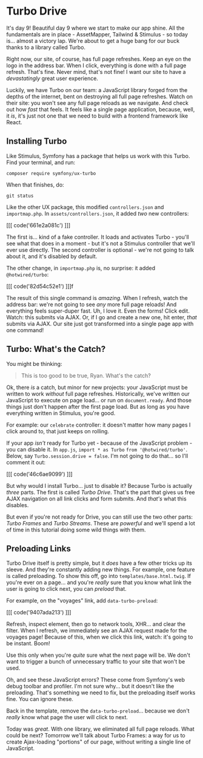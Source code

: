 # Turbo Drive

It's day 9! Beautiful day 9 where we start to make our app shine. All the
fundamentals are in place - AssetMapper, Tailwind & Stimulus - so today
is... almost a victory lap. We're about to get a huge bang for our buck thanks to
a library called Turbo.

Right now, our site, of course, has full page refreshes. Keep an eye on the logo
in the address bar. When I click, everything is done with a full page refresh. That's
fine. Never mind, that's not fine! I want our site to have a *devastatingly* great
user experience. 

Luckily, we have Turbo on our team: a JavaScript library forged from the depths
of the internet, bent on destroying all full page refreshes. Watch on their site:
you won't see any full page reloads as we navigate. And check out how *fast* that
feels. It feels like a single page application, because, well, it *is*, it's just
not one that we need to build with a frontend framework like React.

## Installing Turbo

Like Stimulus, Symfony has a package that helps us work with this Turbo. Find your
terminal, and run:

```terminal
composer require symfony/ux-turbo
```

When that finishes, do:

```terminal
git status
```

Like the other UX package, this modified `controllers.json` and `importmap.php`.
In `assets/controllers.json`, it added *two* new controllers:

[[[ code('661e2a081c') ]]]

The first is... kind of a fake controller. It loads and activates Turbo - you'll
see what that does in a moment - but it's not a Stimulus controller that we'll
ever use directly. The second controller is optional - we're not going to talk
about it, and it's disabled by default.

The other change, in `importmap.php` is, no surprise: it added `@hotwired/turbo`:

[[[ code('82d54c52e1') ]]]f

The result of this single command is *amazing*. When I refresh, watch the address
bar: we're not going to see *any* more full page reloads! And everything feels
super-duper fast. Uh, I love it. Even the forms! Click edit. Watch: this submits
via AJAX. Or, if I go and create a new one, hit enter, *that* submits via AJAX.
Our site just got transformed into a single page app with one command!

## Turbo: What's the Catch?

You might be thinking:

> This is too good to be true, Ryan. What's the catch?

Ok, there *is* a catch, but minor for new projects: your JavaScript must be written
to work *without* full page refreshes. Historically, we've written our JavaScript
to execute on page load... or run on `document.ready`. And those things just don't
happen after the first page load. But as long as you have everything written in
Stimulus, you're good.

For example: our `celebrate` controller: it doesn't matter how many pages I click
around to, that just keeps on rolling.

If your app *isn't* ready for Turbo yet - because of the JavaScript problem - you
can disable it. In `app.js`, `import * as Turbo` `from '@hotwired/turbo'`. Below,
say `Turbo.session.drive = false`. I'm not going to do that... so I'll comment it out:

[[[ code('46c6ae9099') ]]]

But why would I install Turbo... just to disable it? Because Turbo is actually
*three* parts. The first is called *Turbo Drive*. That's the part that gives us
free AJAX navigation on all link clicks and form submits. And *that's* what this
disables.

But even if you're not ready for Drive, you can still use the two other parts:
*Turbo Frames* and *Turbo Streams*. These are *powerful* and we'll spend a lot
of time in this tutorial doing some wild things with them.

## Preloading Links

Turbo Drive itself is pretty simple, but it *does* have a few other tricks up its
sleeve. And they're constantly adding new things. For example, one feature is called
preloading. To show this off, go into `templates/base.html.twig`. If you're ever
on a page... and you're *really* sure that you know what link the user is going to
click next, you can *preload* that.

For example, on the "voyages" link, add `data-turbo-preload`:

[[[ code('9407ada213') ]]]

Refresh, inspect element, then go to network tools, XHR... and clear the filter.
When I refresh, we immediately see an AJAX request made for the voyages page!
Because of this, when we click this link, watch: it's going to be instant. Boom!

Use this only when you're *quite* sure what the next page will be. We don't want
to trigger a bunch of unnecessary traffic to your site that won't be used.

Oh, and see these JavaScript errors? These come from Symfony's web debug toolbar
and profiler. I'm not sure why... but it doesn't like the preloading. That's
something we need to fix, but the preloading itself works fine. You can ignore
these.

Back in the template, remove the `data-turbo-preload`... because we don't *really*
know what page the user will click to next.

Today was *great*. With one library, we eliminated all full page reloads. What
could be next? Tomorrow we'll talk about Turbo Frames: a way for us to create
Ajax-loading "portions" of our page, without writing a single line of JavaScript.

